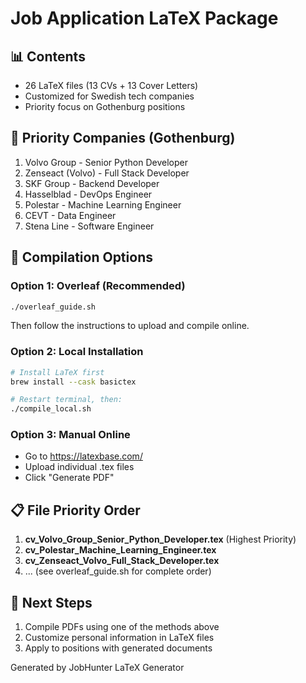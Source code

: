 # Job Application LaTeX Package

## 📊 Contents
- 26 LaTeX files (13 CVs + 13 Cover Letters)
- Customized for Swedish tech companies
- Priority focus on Gothenburg positions

## 🏢 Priority Companies (Gothenburg)
1. Volvo Group - Senior Python Developer  
2. Zenseact (Volvo) - Full Stack Developer
3. SKF Group - Backend Developer
4. Hasselblad - DevOps Engineer
5. Polestar - Machine Learning Engineer
6. CEVT - Data Engineer
7. Stena Line - Software Engineer

## 🔧 Compilation Options

### Option 1: Overleaf (Recommended)
```bash
./overleaf_guide.sh
```
Then follow the instructions to upload and compile online.

### Option 2: Local Installation
```bash
# Install LaTeX first
brew install --cask basictex

# Restart terminal, then:
./compile_local.sh
```

### Option 3: Manual Online
- Go to https://latexbase.com/
- Upload individual .tex files
- Click "Generate PDF"

## 📋 File Priority Order
1. **cv_Volvo_Group_Senior_Python_Developer.tex** (Highest Priority)
2. **cv_Polestar_Machine_Learning_Engineer.tex**
3. **cv_Zenseact_Volvo_Full_Stack_Developer.tex**
4. ... (see overleaf_guide.sh for complete order)

## 🎯 Next Steps
1. Compile PDFs using one of the methods above
2. Customize personal information in LaTeX files
3. Apply to positions with generated documents

Generated by JobHunter LaTeX Generator

